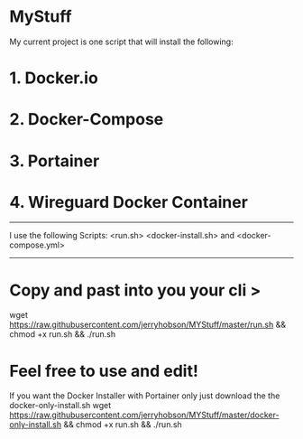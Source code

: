 # MyStuff
My current project is one script that will install the following:
# 1. Docker.io
# 2. Docker-Compose
# 3. Portainer
# 4. Wireguard Docker Container
*****************************************************************
I use the following Scripts:
<run.sh> <docker-install.sh> and <docker-compose.yml>
*****************************************************************
# Copy and past into you your cli > 
wget https://raw.githubusercontent.com/jerryhobson/MYStuff/master/run.sh && chmod +x run.sh && ./run.sh
# Feel free to use and edit!

If you want the Docker Installer with Portainer only just download the the docker-only-install.sh
wget https://raw.githubusercontent.com/jerryhobson/MYStuff/master/docker-only-install.sh && chmod +x run.sh && ./run.sh

